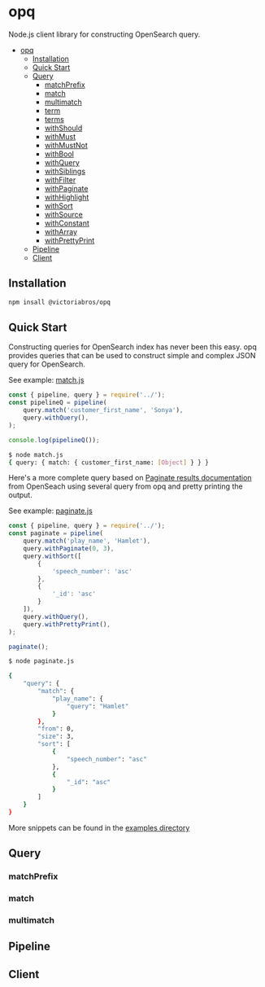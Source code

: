 # opq

Node.js client library for constructing OpenSearch query.

- [opq](#opq)
  - [Installation](#installation)
  - [Quick Start](#quick-start)
  - [Query](#query)
    - [matchPrefix](#match-prefix)
    - [match](#match)
    - [multimatch](#multimatch)
    - [term](#term)
    - [terms](#terms)
    - [withShould](#with-should)
    - [withMust](#with-must)
    - [withMustNot](#with-must-not)
    - [withBool](#with-bool)
    - [withQuery](#with-query)
    - [withSiblings](#with-siblings)
    - [withFilter](#with-filter)
    - [withPaginate](#with-paginate)
    - [withHighlight](#with-highlight)
    - [withSort](#with-sort)
    - [withSource](#with-source)
    - [withConstant](#with-constant)
    - [withArray](#with-array)
    - [withPrettyPrint](#with-prettyprint)
  - [Pipeline](#pipeline)
  - [Client](#client)


## Installation

```sh
npm insall @victoriabros/opq
```

## Quick Start

Constructing queries for OpenSearch index has never been this easy. opq provides queries that can be used to construct simple and complex JSON query for OpenSearch.

See example: [match.js](./examples/match.js)

```js
const { pipeline, query } = require('../');
const pipelineQ = pipeline(
    query.match('customer_first_name', 'Sonya'),
    query.withQuery(),
);

console.log(pipelineQ());
```

```sh
$ node match.js
{ query: { match: { customer_first_name: [Object] } } }
```

Here's a more complete query based on [Paginate results documentation](https://opensearch.org/docs/latest/search-plugins/searching-data/paginate/#the-search_after-parameter) from OpenSeach using several query from opq and pretty printing the output.

See example: [paginate.js](./examples/paginate.js)

```js
const { pipeline, query } = require('../');
const paginate = pipeline(
    query.match('play_name', 'Hamlet'),
    query.withPaginate(0, 3),
    query.withSort([
        {
            'speech_number': 'asc'
        },
        {
            '_id': 'asc'
        }
    ]),
    query.withQuery(),
    query.withPrettyPrint(),
);

paginate();

```

```sh
$ node paginate.js

{
    "query": {
        "match": {
            "play_name": {
                "query": "Hamlet"
            }
        },
        "from": 0,
        "size": 3,
        "sort": [
            {
                "speech_number": "asc"
            },
            {
                "_id": "asc"
            }
        ]
    }
}
```

More snippets can be found in the [examples directory](./examples)
## Query

### matchPrefix
### match
### multimatch

## Pipeline
## Client
